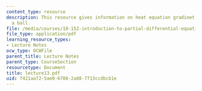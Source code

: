 ```yaml
---
content_type: resource
description: This resource gives information on heat equation gradinet estimate on
  a ball.
file: /media/courses/18-152-introduction-to-partial-differential-equations-fall-2005/f421aa725ae067082a887713ccdbcb1e_lecture13.pdf
file_type: application/pdf
learning_resource_types:
- Lecture Notes
ocw_type: OCWFile
parent_title: Lecture Notes
parent_type: CourseSection
resourcetype: Document
title: lecture13.pdf
uid: f421aa72-5ae0-6708-2a88-7713ccdbcb1e
---
```

